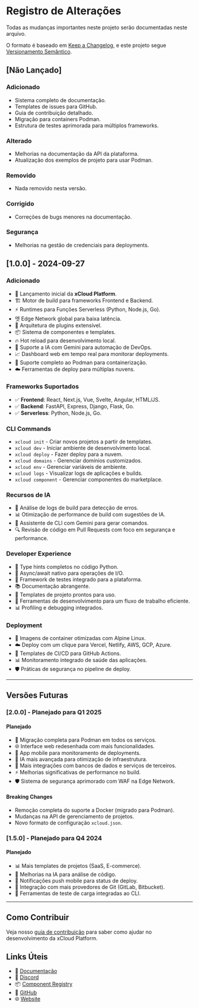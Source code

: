 # Registro de Alterações

Todas as mudanças importantes neste projeto serão documentadas neste arquivo.

O formato é baseado em [Keep a Changelog](https://keepachangelog.com/en/1.0.0/),
e este projeto segue [Versionamento Semântico](https://semver.org/lang/pt-BR/).

## [Não Lançado]

### Adicionado
- Sistema completo de documentação.
- Templates de issues para GitHub.
- Guia de contribuição detalhado.
- Migração para containers Podman.
- Estrutura de testes aprimorada para múltiplos frameworks.

### Alterado
- Melhorias na documentação da API da plataforma.
- Atualização dos exemplos de projeto para usar Podman.

### Removido
- Nada removido nesta versão.

### Corrigido
- Correções de bugs menores na documentação.

### Segurança
- Melhorias na gestão de credenciais para deployments.

## [1.0.0] - 2024-09-27

### Adicionado
- 🚀 Lançamento inicial da **xCloud Platform**.
- 🏗️ Motor de build para frameworks Frontend e Backend.
- ⚡ Runtimes para Funções Serverless (Python, Node.js, Go).
- 엣 Edge Network global para baixa latência.
- 🔌 Arquitetura de plugins extensível.
- 📦 Sistema de componentes e templates.
- 🔥 Hot reload para desenvolvimento local.
- 🤖 Suporte a IA com Gemini para automação de DevOps.
- 📈 Dashboard web em tempo real para monitorar deployments.
- 🐳 Suporte completo ao Podman para containerização.
- ☁️ Ferramentas de deploy para múltiplas nuvens.

### Frameworks Suportados
- ✅ **Frontend**: React, Next.js, Vue, Svelte, Angular, HTML/JS.
- ✅ **Backend**: FastAPI, Express, Django, Flask, Go.
- ✅ **Serverless**: Python, Node.js, Go.

### CLI Commands
- `xcloud init` - Criar novos projetos a partir de templates.
- `xcloud dev` - Iniciar ambiente de desenvolvimento local.
- `xcloud deploy` - Fazer deploy para a nuvem.
- `xcloud domains` - Gerenciar domínios customizados.
- `xcloud env` - Gerenciar variáveis de ambiente.
- `xcloud logs` - Visualizar logs de aplicações e builds.
- `xcloud component` - Gerenciar componentes do marketplace.

### Recursos de IA
- 🧠 Análise de logs de build para detecção de erros.
- 📊 Otimização de performance de build com sugestões de IA.
- 🤖 Assistente de CLI com Gemini para gerar comandos.
- 🔍 Revisão de código em Pull Requests com foco em segurança e performance.

### Developer Experience
- 📝 Type hints completos no código Python.
- 🔄 Async/await nativo para operações de I/O.
- 🧪 Framework de testes integrado para a plataforma.
- 📚 Documentação abrangente.
- 🎨 Templates de projeto prontos para uso.
- 🔧 Ferramentas de desenvolvimento para um fluxo de trabalho eficiente.
- 📊 Profiling e debugging integrados.

### Deployment
- 🐳 Imagens de container otimizadas com Alpine Linux.
- ☁️ Deploy com um clique para Vercel, Netlify, AWS, GCP, Azure.
- 🔄 Templates de CI/CD para GitHub Actions.
- 📊 Monitoramento integrado de saúde das aplicações.
- 🛡️ Práticas de segurança no pipeline de deploy.

---

## Versões Futuras

### [2.0.0] - Planejado para Q1 2025

#### Planejado
- 🔄 Migração completa para Podman em todos os serviços.
- 🌐 Interface web redesenhada com mais funcionalidades.
- 📱 App mobile para monitoramento de deployments.
- 🤖 IA mais avançada para otimização de infraestrutura.
- 🔗 Mais integrações com bancos de dados e serviços de terceiros.
- ⚡ Melhorias significativas de performance no build.
- 🛡️ Sistema de segurança aprimorado com WAF na Edge Network.

#### Breaking Changes
- Remoção completa do suporte a Docker (migrado para Podman).
- Mudanças na API de gerenciamento de projetos.
- Novo formato de configuração `xcloud.json`.

### [1.5.0] - Planejado para Q4 2024

#### Planejado
- 📊 Mais templates de projetos (SaaS, E-commerce).
- 🤖 Melhorias na IA para análise de código.
- 📱 Notificações push mobile para status de deploy.
- 🔗 Integração com mais provedores de Git (GitLab, Bitbucket).
- 🧪 Ferramentas de teste de carga integradas ao CLI.

---

## Como Contribuir

Veja nosso [guia de contribuição](../setup/development/como-contribuir.md) para saber como ajudar no desenvolvimento da xCloud Platform.

## Links Úteis

- 📖 [Documentação](https://docs.xcloud.io)
- 💬 [Discord](https://discord.gg/xcloud)
- 📦 [Component Registry](https://packages.xcloud.io)
- 🐙 [GitHub](https://github.com/PageCloudv1/xcloud-platform)
- 🌐 [Website](https://xcloud.io)
